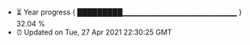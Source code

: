 - ⏳ Year progress { █████████▁▁▁▁▁▁▁▁▁▁▁▁▁▁▁▁▁▁▁▁▁ } 32.04 %
- ⏰ Updated on Tue, 27 Apr 2021 22:30:25 GMT

